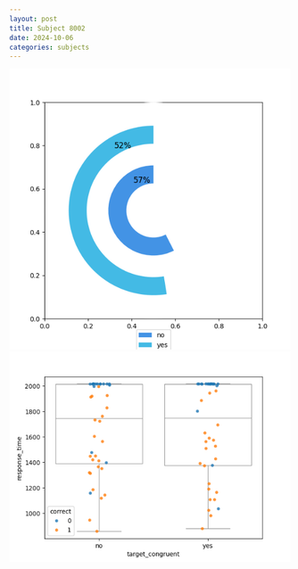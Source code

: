 ```yaml
---
layout: post
title: Subject 8002
date: 2024-10-06
categories: subjects
---
```


![](data/8002/run-5/8002_accuracy_target_congruence.png)
![](data/8002/run-5/8002_rt_congruence.png)
